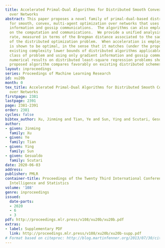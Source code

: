 ```yaml
---
title: Accelerated Primal-Dual Algorithms for Distributed Smooth Convex Optimization
  over Networks
abstract: This paper proposes a novel family of primal-dual-based distributed algorithms
  for smooth, convex, multi-agent optimization over networks that uses only gradient
  information and gossip communications.  The algorithms can also employ acceleration
  on the computation and communications.  We provide a unified analysis of their convergence
  rate, measured in terms of the Bregman distance associated to the saddle point reformation
  of the distributed optimization problem.  When acceleration is employed, the rate
  is shown to be optimal, in the sense that it matches (under the proposed metric)
  existing complexity lower bounds of distributed algorithms applicable to such a
  class of problem and using only gradient information and gossip communications.  Preliminary
  numerical results on distributed least-square regression problems show that the
  proposed algorithm compares favorably on existing distributed schemes.
layout: inproceedings
series: Proceedings of Machine Learning Research
id: xu20b
month: 0
tex_title: Accelerated Primal-Dual Algorithms for Distributed Smooth Convex Optimization
  over Networks
firstpage: 2381
lastpage: 2391
page: 2381-2391
order: 2381
cycles: false
bibtex_author: Xu, Jinming and Tian, Ye and Sun, Ying and Scutari, Gesualdo
author:
- given: Jinming
  family: Xu
- given: Ye
  family: Tian
- given: Ying
  family: Sun
- given: Gesualdo
  family: Scutari
date: 2020-06-03
address: 
publisher: PMLR
container-title: Proceedings of the Twenty Third International Conference on Artificial
  Intelligence and Statistics
volume: '108'
genre: inproceedings
issued:
  date-parts:
  - 2020
  - 6
  - 3
pdf: http://proceedings.mlr.press/v108/xu20b/xu20b.pdf
extras:
- label: Supplementary PDF
  link: http://proceedings.mlr.press/v108/xu20b/xu20b-supp.pdf
# Format based on citeproc: http://blog.martinfenner.org/2013/07/30/citeproc-yaml-for-bibliographies/
---
```

